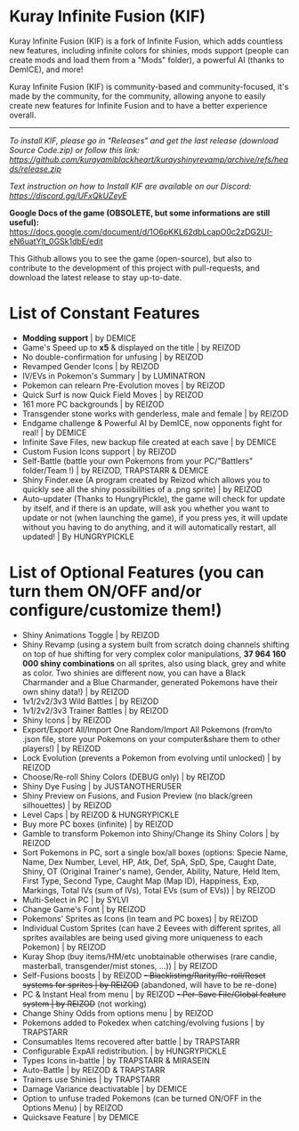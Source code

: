 # Kuray Infinite Fusion (KIF)

Kuray Infinite Fusion (KIF) is a fork of Infinite Fusion, which adds countless new features, including infinite colors for shinies, mods support (people can create mods and load them from a "Mods" folder), a powerful AI (thanks to DemICE), and more!

Kuray Infinite Fusion (KIF) is community-based and community-focused, it's made by the community, for the community, allowing anyone to easily create new features for Infinite Fusion and to have a better experience overall.

-----------------------------------------------

_To install KIF, please go in "Releases" and get the last release (download Source Code.zip) or follow this link: https://github.com/kurayamiblackheart/kurayshinyrevamp/archive/refs/heads/release.zip_

_Text instruction on how to Install KIF are available on our Discord: https://discord.gg/UFxQkUZeyE_

__Google Docs of the game (OBSOLETE, but some informations are still useful):__ https://docs.google.com/document/d/1O6pKKL62dbLcapO0c2zDG2UI-eN6uatYlt_0GSk1dbE/edit

This Github allows you to see the game (open-source), but also to contribute to the development of this project with pull-requests, and download the latest release to stay up-to-date.

# List of Constant Features

- **Modding support** | by DEMICE
- Game's Speed up to **x5** & displayed on the title | by REIZOD
- No double-confirmation for unfusing | by REIZOD
- Revamped Gender Icons | by REIZOD
- IV/EVs in Pokemon's Summary | by LUMINATRON
- Pokemon can relearn Pre-Evolution moves | by REIZOD
- Quick Surf is now Quick Field Moves | by REIZOD
- 161 more PC backgrounds | by REIZOD
- Transgender stone works with genderless, male and female | by REIZOD
- Endgame challenge & Powerful AI by DemICE, now opponents fight for real! | by DEMICE
- Infinite Save Files, new backup file created at each save | by DEMICE
- Custom Fusion Icons support | by REIZOD
- Self-Battle (battle your own Pokemons from your PC/"Battlers" folder/Team !) | by REIZOD, TRAPSTARR & DEMICE
- Shiny Finder.exe (A program created by Reïzod which allows you to quickly see all the shiny possibilities of a .png sprite) | by REIZOD
- Auto-updater (Thanks to HungryPickle), the game will check for update by itself, and if there is an update, will ask you whether you want to update or not (when launching the game), if you press yes, it will update without you having to do anything, and it will automatically restart, all updated! | By HUNGRYPICKLE

# List of Optional Features (you can turn them ON/OFF and/or configure/customize them!)

- Shiny Animations Toggle | by REIZOD
- Shiny Revamp (using a system built from scratch doing channels shifting on top of hue shifting for very complex color manipulations, **37 964 160 000 shiny combinations** on all sprites, also using black, grey and white as color. Two shinies are different now, you can have a Black Charmander and a Blue Charmander, generated Pokemons have their own shiny data!) | by REIZOD
- 1v1/2v2/3v3 Wild Battles | by REIZOD
- 1v1/2v2/3v3 Trainer Battles | by REIZOD
- Shiny Icons | by REIZOD
- Export/Export All/Import One Random/Import All Pokemons (from/to .json file, store your Pokemons on your computer&share them to other players!) | by REIZOD
- Lock Evolution (prevents a Pokemon from evolving until unlocked) | by REIZOD
- Choose/Re-roll Shiny Colors (DEBUG only) | by REIZOD
- Shiny Dye Fusing | by JUSTANOTHERU5ER
- Shiny Preview on Fusions, and Fusion Preview (no black/green silhouettes) | by REIZOD
- Level Caps | by REIZOD & HUNGRYPICKLE
- Buy more PC boxes (infinite) | by REIZOD
- Gamble to transform Pokemon into Shiny/Change its Shiny Colors | by REIZOD
- Sort Pokemons in PC, sort a single box/all boxes (options: Specie Name, Name, Dex Number, Level, HP, Atk, Def, SpA, SpD, Spe, Caught Date, Shiny, OT (Original Trainer's name), Gender, Ability, Nature, Held Item, First Type, Second Type, Caught Map (Map ID), Happiness, Exp, Markings, Total IVs (sum of IVs), Total EVs (sum of EVs)) | by REIZOD
- Multi-Select in PC | by SYLVI
- Change Game's Font | by REIZOD
- Pokemons' Sprites as Icons (in team and PC boxes) | by REIZOD
- Individual Custom Sprites (can have 2 Eevees with different sprites, all sprites availables are being used giving more uniqueness to each Pokemon) | by REIZOD
- Kuray Shop (buy items/HM/etc unobtainable otherwises (rare candie, masterball, transgender/mist stones, ...)) | by REIZOD
- Self-Fusions boosts | by REIZOD
~~- Blacklisting/Rarity/Re-roll/Reset systems for sprites | by REIZOD~~ (abandoned, will have to be re-done)
- PC & Instant Heal from menu | by REIZOD
~~- Per-Save File/Global feature system | by REIZOD~~ (not working)
- Change Shiny Odds from options menu | by REIZOD
- Pokemons added to Pokedex when catching/evolving fusions | by TRAPSTARR
- Consumables Items recovered after battle | by TRAPSTARR
- Configurable ExpAll redistribution. | by HUNGRYPICKLE
- Types Icons in-battle | by TRAPSTARR & MIRASEIN
- Auto-Battle | by REIZOD & TRAPSTARR
- Trainers use Shinies | by TRAPSTARR
- Damage Variance deactivatable | by DEMICE
- Option to unfuse traded Pokemons (can be turned ON/OFF in the Options Menu) | by REIZOD
- Quicksave Feature | by DEMICE
